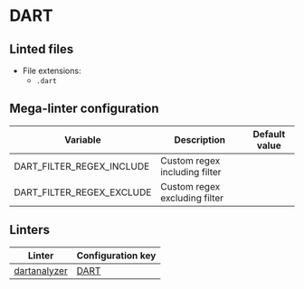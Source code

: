 <!-- markdownlint-disable MD033 MD041 -->
<!-- Generated by .automation/build.py, please do not update manually -->
# DART

## Linted files

- File extensions:
  - `.dart`

## Mega-linter configuration

| Variable | Description | Default value |
| ----------------- | -------------- | -------------- |
| DART_FILTER_REGEX_INCLUDE | Custom regex including filter |  |
| DART_FILTER_REGEX_EXCLUDE | Custom regex excluding filter |  |

## Linters

| Linter | Configuration key |
| ------ | ----------------- |
| [dartanalyzer](https://github.com/nvuillam/mega-linter/tree/master/docs/descriptors/dart_dartanalyzer.md#readme) | [DART](https://github.com/nvuillam/mega-linter/tree/master/docs/descriptors/dart_dartanalyzer.md#readme) |
